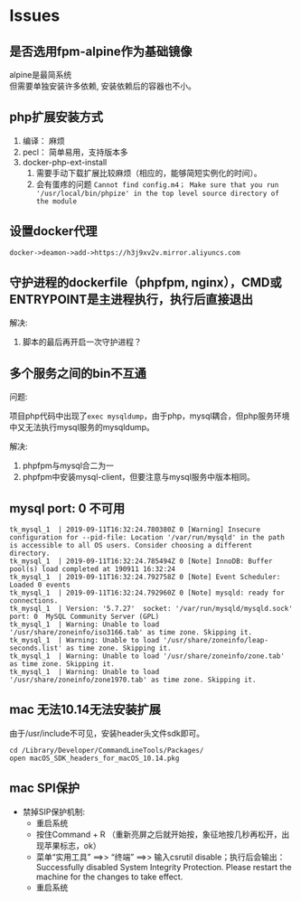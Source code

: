 # Issues

## 是否选用fpm-alpine作为基础镜像

alpine是最简系统  
但需要单独安装许多依赖, 安装依赖后的容器也不小。

## php扩展安装方式

1. 编译： 麻烦
2. pecl： 简单易用，支持版本多
3. docker-php-ext-install  
    1. 需要手动下载扩展比较麻烦（相应的，能够简短实例化的时间）。
    2. 会有蛋疼的问题 `Cannot find config.m4； Make sure that you run '/usr/local/bin/phpize' in the top level source directory of the module`

## 设置docker代理

`docker->deamon->add->https://h3j9xv2v.mirror.aliyuncs.com`

## 守护进程的dockerfile（phpfpm, nginx），CMD或ENTRYPOINT是主进程执行，执行后直接退出

解决:

1. 脚本的最后再开启一次守护进程？

## 多个服务之间的bin不互通

问题:

项目php代码中出现了`exec mysqldump`，由于php，mysql耦合，但php服务环境中又无法执行mysql服务的mysqldump。

解决:

1. phpfpm与mysql合二为一
2. phpfpm中安装mysql-client，但要注意与mysql服务中版本相同。

## mysql port: 0 不可用

```log
tk_mysql_1  | 2019-09-11T16:32:24.780380Z 0 [Warning] Insecure configuration for --pid-file: Location '/var/run/mysqld' in the path is accessible to all OS users. Consider choosing a different directory.
tk_mysql_1  | 2019-09-11T16:32:24.785494Z 0 [Note] InnoDB: Buffer pool(s) load completed at 190911 16:32:24
tk_mysql_1  | 2019-09-11T16:32:24.792758Z 0 [Note] Event Scheduler: Loaded 0 events
tk_mysql_1  | 2019-09-11T16:32:24.792960Z 0 [Note] mysqld: ready for connections.
tk_mysql_1  | Version: '5.7.27'  socket: '/var/run/mysqld/mysqld.sock'  port: 0  MySQL Community Server (GPL)
tk_mysql_1  | Warning: Unable to load '/usr/share/zoneinfo/iso3166.tab' as time zone. Skipping it.
tk_mysql_1  | Warning: Unable to load '/usr/share/zoneinfo/leap-seconds.list' as time zone. Skipping it.
tk_mysql_1  | Warning: Unable to load '/usr/share/zoneinfo/zone.tab' as time zone. Skipping it.
tk_mysql_1  | Warning: Unable to load '/usr/share/zoneinfo/zone1970.tab' as time zone. Skipping it.
```

## mac 无法10.14无法安装扩展

由于/usr/include不可见，安装header头文件sdk即可。

```shell
cd /Library/Developer/CommandLineTools/Packages/
open macOS_SDK_headers_for_macOS_10.14.pkg
```

## mac SPI保护

- 禁掉SIP保护机制:
  - 重启系统
  - 按住Command + R   （重新亮屏之后就开始按，象征地按几秒再松开，出现苹果标志，ok）
  - 菜单“实用工具” ==>> “终端” ==>> 输入csrutil disable；执行后会输出：Successfully disabled System Integrity Protection. Please restart the machine for the changes to take effect.
  - 重启系统
